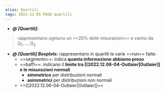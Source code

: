 ```yaml
---
alias: Quartili
tags: 2022-12-05 PASD quartili
---
```


- ***@ [Quartili]:***
> rappresentano ogniuno un ==25% delle misurazioni== e vanno da $Q_1,...,Q_3$ 
<!--ID: 1670251133305-->


- ***@ [Quartili] Boxplots:***
	rappresentano in quartili le varie ==run== fatte:
	- ==segmento==: indica **quanta informazione abbiamo preso**
	- ==baffi==: indicano il **limite tra [[2022.12.06-04-Outlaier|Outlaier]] e le misurazioni normali**
		- **simmetrico** per distribuzioni normali
		- **asimmetrici** per distribuzioni non normali
	- ==[[2022.12.06-04-Outlaier|Outlaier]]==
<!--ID: 1670251662996-->

